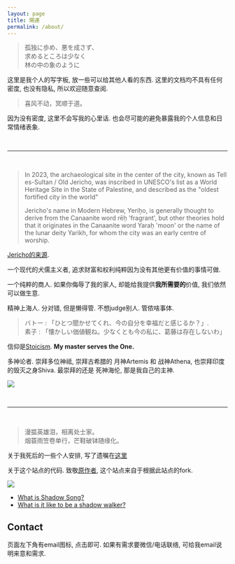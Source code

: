```yaml
---
layout: page
title: 関連
permalink: /about/
---
```


> 孤独に歩め、悪を成さず、  
> 求めるところは少なく  
> 林の中の象のように

这里是我个人的写字板, 放一些可以给其他人看的东西. 这里的文档均不具有任何密度, 也没有隐私, 所以欢迎随意查阅. 

> 喜风不动，冥顺于道。

因为没有密度, 这里不会写我的心里话. 也会尽可能的避免暴露我的个人信息和日常情绪表象.

<br>

---
<br>

> In 2023, the archaeological site in the center of the city, known as Tell es-Sultan / Old Jericho, was inscribed in UNESCO's list as a World Heritage Site in the State of Palestine, and described as the "oldest fortified city in the world"
> 
> Jericho's name in Modern Hebrew, Yeriẖo, is generally thought to derive from the Canaanite word rēḥ 'fragrant', but other theories hold that it originates in the Canaanite word Yaraḥ 'moon' or the name of the lunar deity Yarikh, for whom the city was an early centre of worship.

[Jericho的来源](https://en.wikipedia.org/wiki/Jericho). 

一个现代的犬儒主义者, 追求财富和权利纯粹因为没有其他更有价值的事情可做. 

一个纯粹的商人. 如果你侮辱了我的家人, 却能给我提供**我所需要的**价值, 我们依然可以做生意. 

精神上海人. 分对错, 但是懒得管.  不想judge别人. 管侬啥事体. 


> バトー : 「ひとつ聞かせてくれ、今の自分を幸福だと感じるか？」.  
> 素子 : 「懐かしい価値観ね。少なくとも今の私に、葛藤は存在しないわ」

信仰是[Stoicism](https://en.wikipedia.org/wiki/Stoicism).  **My master serves the One.** 

多神论者. 崇拜多位神祗, 崇拜古希腊的 月神Artemis 和 战神Athena, 也崇拜印度的毁灭之身Shiva. 最崇拜的还是 死神海伦, 那是我自己的主神.  

![](https://lh3.googleusercontent.com/pw/AP1GczMoh_OvXW_N5dFUzocMP-wHDSD1KhsGouovPyyKISwnsvNiJ_UWmBJK38x77rz4-fW2FHO6qTiCUQVfEMjlQU2qrduWqZnVpvE3hB1rT0tID_y2u1Ysx7ZF-4VdxryNTdNQEqwPid02xyDn9WezvBIdJw=w971-h1294-s-no-gm?authuser=0)

<br>

---
<br>

> 漫揾英雄泪，相离处士家。 <br>
> 烟蓑雨笠卷单行，芒鞋破钵随缘化。

关于我死后的一些个人安排, 写了遗嘱在[这里](https://asheblade.github.io/TombStone/)

关于这个站点的代码. 致敬[原作者](https://himring.top/welcome-to-endworld/), 这个站点来自于根据此站点的fork. 

![](https://lh3.googleusercontent.com/pw/ADCreHcVeFEH5dRJpx9mqiK6j-xHW_My6E3RYT-fSLmaSofJcdNptNdnGHLsdD0sjrwn0hRxcdh5sQJvgbF7DaPzF9Q5dHfsqaTuHtnl6OzZSjN2l2yFe_SPSVwEi4WxyYNOuuKqnhbnY7FmVduzTE0VfyJ9rQ=w1706-h1280-s-no-gm?authuser=1)

- [What is Shadow Song?](https://drive.google.com/file/d/1dVQN1pIUeUoosU_RYPbTXG9mEfdOrDFL/view?usp=sharing)
- [What is it like to be a shadow walker?](https://www.youtube.com/watch?v=alsonc2VOPc&list=OLAK5uy_llmxrWceiz6EZPJH4qb5ILRxNA9lj3RYM&index=3)


## Contact

页面左下角有email图标, 点击即可. 如果有需求要微信/电话联络, 可给我email说明来意和需求. 

